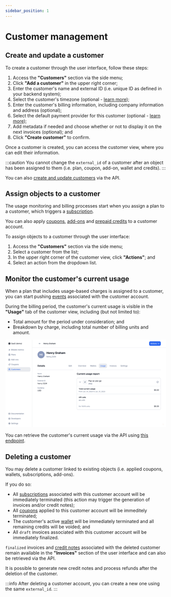 ```yaml
---
sidebar_position: 1
---
```


# Customer management

## Create and update a customer
To create a customer through the user interface, follow these steps:
1. Access the **"Customers"** section via the side menu;
2. Click **"Add a customer"** in the upper right corner;
3. Enter the customer's name and external ID (i.e. unique ID as defined in your backend system);
4. Select the customer's timezone (optional - [learn more](../customers/invoice_customer#timezone));
5. Enter the customer's billing information, including company information and address (optional);
6. Select the default payment provider for this customer (optional - [learn more](../payments/overview)); 
7. Add metadata if needed and choose whether or not to display it on the next invoices (optional); and
8. Click **"Create customer"** to confirm.

Once a customer is created, you can access the customer view, where you can edit their information.

:::caution
You cannot change the `external_id` of a customer after an object has been assigned to them (i.e. plan, coupon, add-on, wallet and credits).
:::

You can also [create and update customers](../../api/customers/create-customer) via the API.

## Assign objects to a customer
The usage monitoring and billing processes start when you assign a plan to a customer, which triggers a [subscription](../plans/subscription).

You can also apply [coupons](../coupons), [add-ons](../addons) and [prepaid credits](../prepaid_credits) to a customer account.

To assign objects to a customer through the user interface:
1. Access the **"Customers"** section via the side menu;
2. Select a customer from the list;
3. In the upper right corner of the customer view, click **"Actions"**; and
4. Select an action from the dropdown list.

## Monitor the customer's current usage
When a plan that includes usage-based charges is assigned to a customer, you can start pushing [events](../events/ingesting_events) associated with the customer account.

During the billing period, the customer's current usage is visible in the **"Usage"** tab of the customer view, including (but not limited to):
- Total amount for the period under consideration; and
- Breakdown by charge, including total number of billing units and amount.

![View of the "Usage" tab](../../../static/img/customer-current-usage.png)

You can retrieve the customer's current usage via the API using [this endpoint](../../api/customer_usage/customer-usage).



## Deleting a customer
You may delete a customer linked to existing objects (i.e. applied coupons, wallets, subscriptions, add-ons).

If you do so:
- All [subscriptions](../plans/subscription) associated with this customer account will be immediately terminated (this action may trigger the generation of invoices and/or credit notes);
- All [coupons](../coupons) applied to this customer account will be immeditely terminated;
- The customer's active [wallet](../prepaid_credits) will be immediately terminated and all remaining credits will be voided; and
- All `draft` invoices associated with this customer account will be immediately finalized.

`finalized` invoices and [credit notes](../credit_notes) associated with the deleted customer remain available in the **"Invoices"** section of the user interface and can also be retrieved via the API.

It is possible to generate new credit notes and process refunds after the deletion of the customer.

:::info
After deleting a customer account, you can create a new one using the same `external_id`.
:::